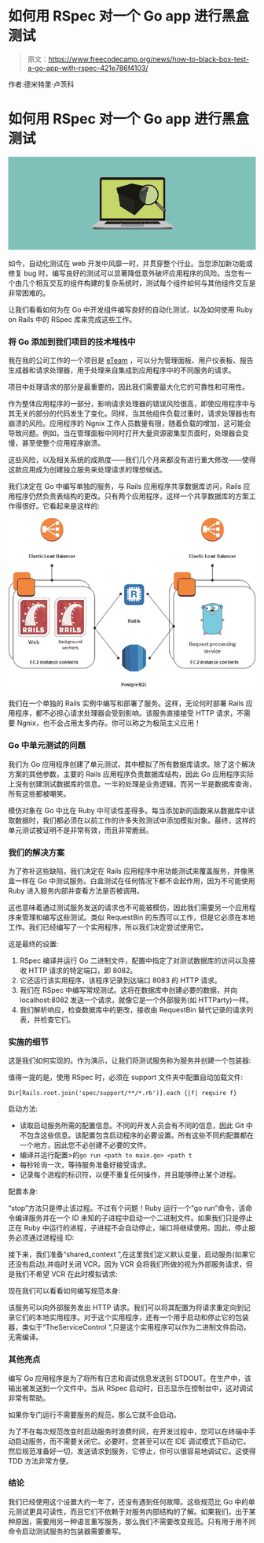 # 如何用 RSpec 对一个 Go app 进行黑盒测试

> 原文：<https://www.freecodecamp.org/news/how-to-black-box-test-a-go-app-with-rspec-421e786f4103/>

作者:德米特里·卢茨科

# 如何用 RSpec 对一个 Go app 进行黑盒测试

![1*3EftyhurldrDfAe0PuBHZQ](img/9feaa2ff78d59332b0ca7698552af92c.png)

如今，自动化测试在 web 开发中风靡一时，并贯穿整个行业。当您添加新功能或修复 bug 时，编写良好的测试可以显著降低意外破坏应用程序的风险。当您有一个由几个相互交互的组件构建的复杂系统时，测试每个组件如何与其他组件交互是非常困难的。

让我们看看如何为在 Go 中开发组件编写良好的自动化测试，以及如何使用 Ruby on Rails 中的 RSpec 库来完成这些工作。

### 将 Go 添加到我们项目的技术堆栈中

我在我的公司工作的一个项目是 [eTeam](https://eteam.io/) ，可以分为管理面板、用户仪表板、报告生成器和请求处理器，用于处理来自集成到应用程序中的不同服务的请求。

项目中处理请求的部分是最重要的，因此我们需要最大化它的可靠性和可用性。

作为整体应用程序的一部分，影响请求处理器的错误风险很高，即使应用程序中与其无关的部分的代码发生了变化。同样，当其他组件负载过重时，请求处理器也有崩溃的风险。应用程序的 Ngnix 工作人员数量有限，随着负载的增加，这可能会导致问题。例如，当在管理面板中同时打开大量资源密集型页面时，处理器会变慢，甚至使整个应用程序崩溃。

这些风险，以及相关系统的成熟度——我们几个月来都没有进行重大修改——使得这款应用成为创建独立服务来处理请求的理想候选。

我们决定在 Go 中编写单独的服务，与 Rails 应用程序共享数据库访问，Rails 应用程序仍然负责表结构的更改。只有两个应用程序，这样一个共享数据库的方案工作得很好。它看起来是这样的:

![1*3dV9gtMm5kAMTzojZ2Y3hQ](img/77d9ac0b35a3bb5f4af58d1d72795b2d.png)

我们在一个单独的 Rails 实例中编写和部署了服务。这样，无论何时部署 Rails 应用程序，都不必担心请求处理器会受到影响。该服务直接接受 HTTP 请求，不需要 Ngnix，也不会占用太多内存。你可以称之为极简主义应用！

### Go 中单元测试的问题

我们为 Go 应用程序创建了单元测试，其中模拟了所有数据库请求。除了这个解决方案的其他参数，主要的 Rails 应用程序负责数据库结构，因此 Go 应用程序实际上没有创建测试数据库的信息。一半的处理是业务逻辑，而另一半是数据库查询，所有这些都被嘲笑。

模仿对象在 Go 中比在 Ruby 中可读性差得多。每当添加新的函数来从数据库中读取数据时，我们都必须在以前工作的许多失败测试中添加模拟对象。最终，这样的单元测试被证明不是非常有效，而且非常脆弱。

### 我们的解决方案

为了弥补这些缺陷，我们决定在 Rails 应用程序中用功能测试来覆盖服务，并像黑盒一样在 Go 中测试服务。白盒测试在任何情况下都不会起作用，因为不可能使用 Ruby 进入服务内部并查看方法是否被调用。

这也意味着通过测试服务发送的请求也不可能被模仿，因此我们需要另一个应用程序来管理和编写这些测试。类似 RequestBin 的东西可以工作，但是它必须在本地工作。我们已经编写了一个实用程序，所以我们决定尝试使用它。

这是最终的设置:

1.  RSpec 编译并运行 Go 二进制文件，配置中指定了对测试数据库的访问以及接收 HTTP 请求的特定端口，即 8082。
2.  它还运行该实用程序，该程序记录到达端口 8083 的 HTTP 请求。
3.  我们在 RSpec 中编写常规测试。这将在数据库中创建必要的数据，并向 localhost:8082 发送一个请求，就像它是一个外部服务(如 HTTParty)一样。
4.  我们解析响应，检查数据库中的更改，接收由 RequestBin 替代记录的请求列表，并检查它们。

### 实施的细节

这是我们如何实现的。作为演示，让我们将测试服务称为服务并创建一个包装器:

值得一提的是，使用 RSpec 时，必须在 support 文件夹中配置自动加载文件:

```
Dir[Rails.root.join('spec/support/**/*.rb')].each {|f| require f}
```

启动方法:

*   读取启动服务所需的配置信息。不同的开发人员会有不同的信息，因此 Git 中不包含这些信息。该配置包含启动程序的必要设置。所有这些不同的配置都在一个地方，因此您不必创建不必要的文件。
*   编译并运行配置>的`go run <path to main.go> <path t`
*   每秒轮询一次，等待服务准备好接受请求。
*   记录每个进程的标识符，以便不重复任何操作，并且能够停止某个进程。

配置本身:

“stop”方法只是停止该过程。不过有个问题！Ruby 运行一个“go run”命令，该命令编译服务并在一个 ID 未知的子进程中启动一个二进制文件。如果我们只是停止正在 Ruby 中运行的进程，子进程不会自动停止，端口将继续使用。因此，停止服务必须通过进程组 ID:

接下来，我们准备“shared_context ”,在这里我们定义默认变量，启动服务(如果它还没有启动),并临时关闭 VCR，因为 VCR 会将我们所做的视为外部服务请求，但是我们不希望 VCR 在此时模拟请求:

现在我们可以看看如何编写规范本身:

该服务可以向外部服务发出 HTTP 请求。我们可以将其配置为将请求重定向到记录它们的本地实用程序。对于这个实用程序，还有一个用于启动和停止它的包装器，类似于“TheServiceControl ”,只是这个实用程序可以作为二进制文件启动，无需编译。

### 其他亮点

编写 Go 应用程序是为了将所有日志和调试信息发送到 STDOUT。在生产中，该输出被发送到一个文件中。当从 RSpec 启动时，日志显示在控制台中，这对调试非常有帮助。

如果你专门运行不需要服务的规范，那么它就不会启动。

为了不在每次规范改变时启动服务时浪费时间，在开发过程中，您可以在终端中手动启动服务，而不需要关闭它。必要时，您甚至可以在 IDE 调试模式下启动它。然后规范准备好一切，发送请求到服务，它停止，你可以很容易地调试它。这使得 TDD 方法非常方便。

### 结论

我们已经使用这个设置大约一年了，还没有遇到任何故障。这些规范比 Go 中的单元测试更具可读性，而且它们不依赖于对服务内部结构的了解。如果我们，出于某种原因，需要用另一种语言重写服务，那么我们不需要改变规范。只有用于用不同命令启动测试服务的包装器需要重写。